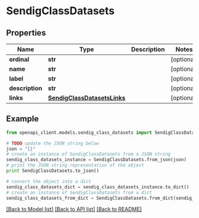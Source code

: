 # SendigClassDatasets


## Properties
Name | Type | Description | Notes
------------ | ------------- | ------------- | -------------
**ordinal** | **str** |  | [optional] 
**name** | **str** |  | [optional] 
**label** | **str** |  | [optional] 
**description** | **str** |  | [optional] 
**links** | [**SendigClassDatasetsLinks**](SendigClassDatasetsLinks.md) |  | [optional] 

## Example

```python
from openapi_client.models.sendig_class_datasets import SendigClassDatasets

# TODO update the JSON string below
json = "{}"
# create an instance of SendigClassDatasets from a JSON string
sendig_class_datasets_instance = SendigClassDatasets.from_json(json)
# print the JSON string representation of the object
print SendigClassDatasets.to_json()

# convert the object into a dict
sendig_class_datasets_dict = sendig_class_datasets_instance.to_dict()
# create an instance of SendigClassDatasets from a dict
sendig_class_datasets_from_dict = SendigClassDatasets.from_dict(sendig_class_datasets_dict)
```
[[Back to Model list]](../README.md#documentation-for-models) [[Back to API list]](../README.md#documentation-for-api-endpoints) [[Back to README]](../README.md)


